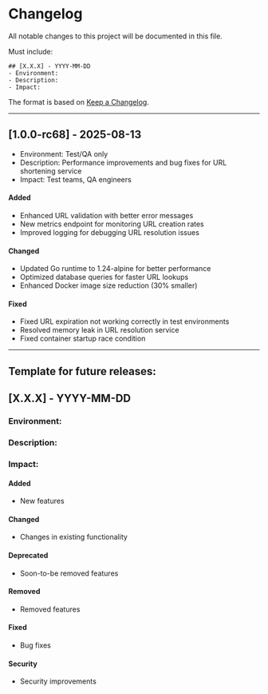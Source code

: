 # Changelog

All notable changes to this project will be documented in this file.

Must include:

    ## [X.X.X] - YYYY-MM-DD 
    - Environment:
    - Description:
    - Impact:

The format is based on [Keep a Changelog](https://keepachangelog.com/en/1.0.0/).

----

## [1.0.0-rc68] - 2025-08-13

- Environment: Test/QA only
- Description: Performance improvements and bug fixes for URL shortening service
- Impact: Test teams, QA engineers

#### Added
- Enhanced URL validation with better error messages
- New metrics endpoint for monitoring URL creation rates
- Improved logging for debugging URL resolution issues

#### Changed  
- Updated Go runtime to 1.24-alpine for better performance
- Optimized database queries for faster URL lookups
- Enhanced Docker image size reduction (30% smaller)

#### Fixed
- Fixed URL expiration not working correctly in test environments
- Resolved memory leak in URL resolution service
- Fixed container startup race condition


---

## Template for future releases:

## [X.X.X] - YYYY-MM-DD

### **Environment:** 
### **Description:** 
### **Impact:** 

#### Added
- New features

#### Changed  
- Changes in existing functionality

#### Deprecated
- Soon-to-be removed features

#### Removed
- Removed features

#### Fixed
- Bug fixes

#### Security
- Security improvements
